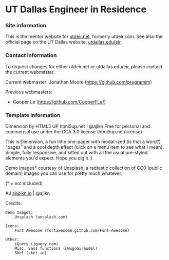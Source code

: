# UT Dallas Engineer in Residence

### Site information

This is the mentor website for [utdeir.net](https://utdeir.net), formerly utdeir.com. 
See also the official page on the UT Dallas website, [utdallas.edu/eir](https://utdallas.edu/eir).

### Contact information
To request changes for either utdeir.net or utdallas.edu/eir, please contact the current webmaster.

Current webmaster: Jonathan Moore (https://github.com/programjm)

Previous webmasters:
* Cooper Le (https://github.com/CooperFLe/)

### Template information

Dimension by HTML5 UP
html5up.net | @ajlkn
Free for personal and commercial use under the CCA 3.0 license (html5up.net/license)


This is Dimension, a fun little one-pager with modal-ized (is that a word?) "pages"
and a cool depth effect (click on a menu item to see what I mean). Simple, fully
responsive, and kitted out with all the usual pre-styled elements you'd expect.
Hope you dig it :)

Demo images* courtesy of Unsplash, a radtastic collection of CC0 (public domain) images
you can use for pretty much whatever.

(* = not included)

AJ
aj@lkn.io | @ajlkn


Credits:

	Demo Images:
		Unsplash (unsplash.com)

	Icons:
		Font Awesome (fortawesome.github.com/Font-Awesome)

	Other:
		jQuery (jquery.com)
		Misc. Sass functions (@HugoGiraudel)
		Skel (skel.io)
